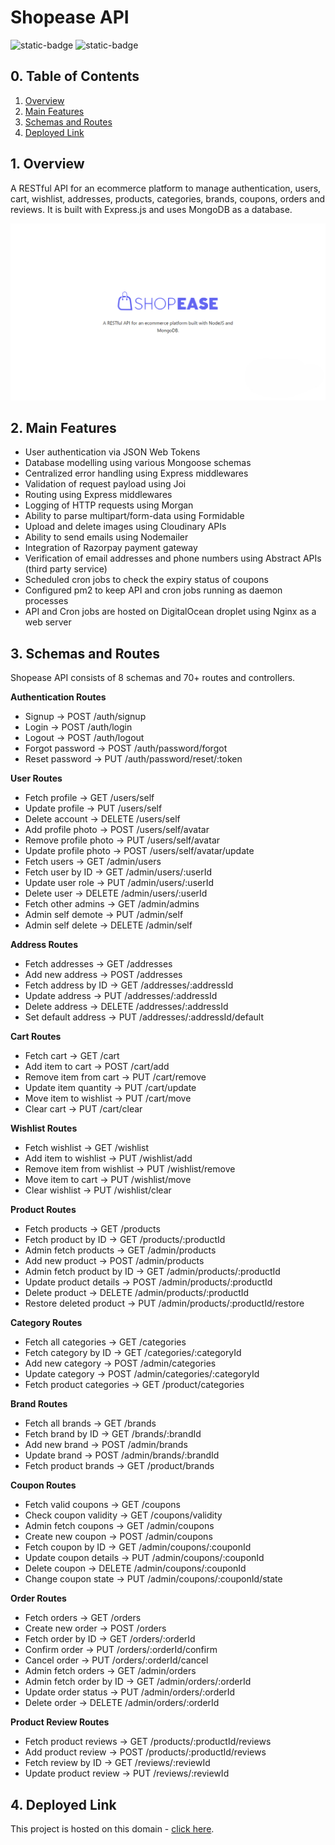 # Shopease API

![static-badge](https://img.shields.io/badge/built_with-love-red?style=for-the-badge)
![static-badge](https://img.shields.io/badge/status-success-limegreen?style=for-the-badge)

## 0. Table of Contents

1. [Overview](#1-overview)
2. [Main Features](#2-main-features)
3. [Schemas and Routes](#3-schemas-and-routes)
4. [Deployed Link](#4-deployed-link)

## 1. Overview

A RESTful API for an ecommerce platform to manage authentication, users, cart, wishlist, addresses, products, categories, brands, coupons, orders and reviews. It is built with Express.js and uses MongoDB as a database.

![preview](./media/header.png)

## 2. Main Features

- User authentication via JSON Web Tokens
- Database modelling using various Mongoose schemas
- Centralized error handling using Express middlewares
- Validation of request payload using Joi
- Routing using Express middlewares
- Logging of HTTP requests using Morgan 
- Ability to parse multipart/form-data using Formidable
- Upload and delete images using Cloudinary APIs
- Ability to send emails using Nodemailer
- Integration of Razorpay payment gateway
- Verification of email addresses and phone numbers using Abstract APIs (third party service)
- Scheduled cron jobs to check the expiry status of coupons
- Configured pm2 to keep API and cron jobs running as daemon processes
- API and Cron jobs are hosted on DigitalOcean droplet using Nginx as a web server

## 3. Schemas and Routes

Shopease API consists of 8 schemas and 70+ routes and controllers.

**Authentication Routes**

- Signup -> POST /auth/signup
- Login -> POST /auth/login
- Logout -> POST /auth/logout
- Forgot password -> POST /auth/password/forgot
- Reset password -> PUT /auth/password/reset/:token

**User Routes**

- Fetch profile -> GET /users/self
- Update profile -> PUT /users/self
- Delete account -> DELETE /users/self
- Add profile photo -> POST /users/self/avatar
- Remove profile photo -> PUT /users/self/avatar
- Update profile photo -> POST /users/self/avatar/update
- Fetch users -> GET /admin/users
- Fetch user by ID -> GET /admin/users/:userId
- Update user role -> PUT /admin/users/:userId  
- Delete user -> DELETE /admin/users/:userId  
- Fetch other admins -> GET /admin/admins
- Admin self demote -> PUT /admin/self
- Admin self delete -> DELETE /admin/self

**Address Routes**

- Fetch addresses -> GET /addresses
- Add new address -> POST /addresses
- Fetch address by ID -> GET /addresses/:addressId
- Update address -> PUT /addresses/:addressId
- Delete address -> DELETE /addresses/:addressId
- Set default address -> PUT /addresses/:addressId/default

**Cart Routes**

- Fetch cart -> GET /cart
- Add item to cart -> POST /cart/add
- Remove item from cart -> PUT /cart/remove
- Update item quantity -> PUT /cart/update
- Move item to wishlist -> PUT /cart/move
- Clear cart -> PUT /cart/clear

**Wishlist Routes**

- Fetch wishlist -> GET /wishlist
- Add item to wishlist -> PUT /wishlist/add
- Remove item from wishlist -> PUT /wishlist/remove
- Move item to cart -> PUT /wishlist/move
- Clear wishlist -> PUT /wishlist/clear

**Product Routes**

- Fetch products -> GET /products
- Fetch product by ID -> GET /products/:productId
- Admin fetch products -> GET /admin/products
- Add new product -> POST /admin/products
- Admin fetch product by ID -> GET /admin/products/:productId
- Update product details -> POST /admin/products/:productId
- Delete product -> DELETE /admin/products/:productId
- Restore deleted product -> PUT /admin/products/:productId/restore

**Category Routes**

- Fetch all categories -> GET /categories
- Fetch category by ID -> GET /categories/:categoryId
- Add new category -> POST /admin/categories
- Update category -> POST /admin/categories/:categoryId
- Fetch product categories -> GET /product/categories

**Brand Routes**

- Fetch all brands -> GET /brands
- Fetch brand by ID -> GET /brands/:brandId
- Add new brand -> POST /admin/brands
- Update brand -> POST /admin/brands/:brandId
- Fetch product brands -> GET /product/brands

**Coupon Routes**

- Fetch valid coupons -> GET /coupons
- Check coupon validity -> GET /coupons/validity
- Admin fetch coupons -> GET /admin/coupons
- Create new coupon -> POST /admin/coupons
- Fetch coupon by ID -> GET /admin/coupons/:couponId
- Update coupon details -> PUT /admin/coupons/:couponId
- Delete coupon -> DELETE /admin/coupons/:couponId
- Change coupon state -> PUT /admin/coupons/:couponId/state

**Order Routes**

- Fetch orders -> GET /orders
- Create new order -> POST /orders
- Fetch order by ID -> GET /orders/:orderId
- Confirm order -> PUT /orders/:orderId/confirm
- Cancel order -> PUT /orders/:orderId/cancel
- Admin fetch orders -> GET /admin/orders
- Admin fetch order by ID -> GET /admin/orders/:orderId
- Update order status -> PUT /admin/orders/:orderId
- Delete order -> DELETE /admin/orders/:orderId

**Product Review Routes**

- Fetch product reviews -> GET /products/:productId/reviews
- Add product review -> POST /products/:productId/reviews
- Fetch review by ID -> GET /reviews/:reviewId
- Update product review -> PUT /reviews/:reviewId

## 4. Deployed Link

This project is hosted on this domain - [click here](http://api.shopease.shubhampurwar.in/).